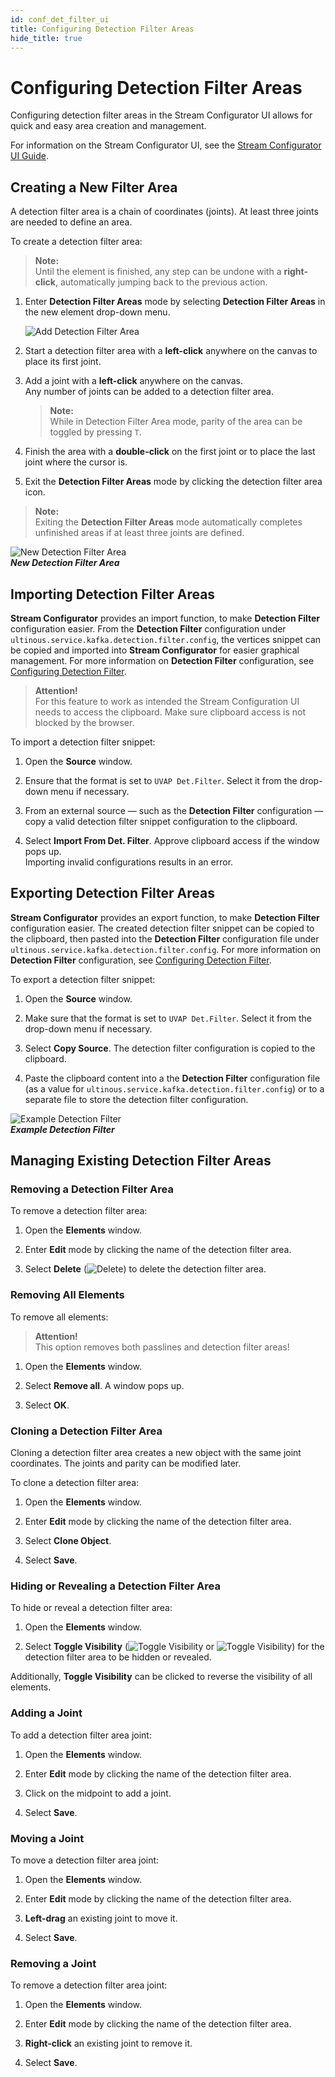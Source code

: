 ```yaml
---
id: conf_det_filter_ui
title: Configuring Detection Filter Areas
hide_title: true
---
```


# Configuring Detection Filter Areas

Configuring detection filter areas in the Stream Configurator UI allows for
quick and easy area creation and management.

For information on the Stream Configurator UI, see the [Stream Configurator UI Guide].

## Creating a New Filter Area

A detection filter area is a chain of coordinates (joints). At least three
joints are needed to define an area.

To create a detection filter area:

>**Note:**  
Until the element is finished, any step can be undone with a **right-click**,
automatically jumping back to the previous action.  

1. Enter **Detection Filter Areas** mode by selecting **Detection Filter Areas**
in the new element drop-down menu.
   
   <img src="../assets/sc_ui/add_dropdown.png" alt="Add Detection Filter Area" />

1. Start a detection filter area with a **left-click** anywhere on the canvas
to place its first joint.

1. Add a joint with a **left-click** anywhere on the canvas.  
   Any number of joints can be added to a detection filter area.

   >**Note:**  
   While in Detection Filter Area mode, parity of the area can be toggled by
   pressing `T`.

1. Finish the area with a **double-click** on the first joint or to place the
last joint where the cursor is.
      
1. Exit the **Detection Filter Areas** mode by clicking the detection filter area icon.

>**Note:**  
Exiting the **Detection Filter Areas** mode automatically completes unfinished
areas if at least three joints are defined.

<a name="new_area"></a>
![New Detection Filter Area](../assets/sc_ui/new_area.png)  
***New Detection Filter Area***

## Importing Detection Filter Areas

**Stream Configurator** provides an import function, to make **Detection Filter**
configuration easier. From the **Detection Filter** configuration under
`ultinous.service.kafka.detection.filter.config`, the vertices snippet can be
copied and imported into **Stream Configurator** for easier graphical management. 
For more information on **Detection Filter** configuration, see [Configuring Detection Filter].
  
>**Attention!**  
For this feature to work as intended the Stream Configuration UI needs to
access the clipboard. Make sure clipboard access is not blocked by the browser.

To import a detection filter snippet:

1. Open the **Source** window.

1. Ensure that the format is set to `UVAP Det.Filter`. Select it from the drop-down
   menu if necessary.

1. From an external source — such as the **Detection Filter** configuration — copy
   a valid detection filter snippet configuration to the clipboard.

1. Select **Import From Det. Filter**. Approve clipboard access if the window pops up.  
Importing invalid configurations results in an error.

## Exporting Detection Filter Areas

**Stream Configurator** provides an export function, to make **Detection Filter**
configuration easier. The created detection filter snippet can be copied to the
clipboard, then pasted into the **Detection Filter** configuration file
under `ultinous.service.kafka.detection.filter.config`. For more information on
**Detection Filter** configuration, see [Configuring Detection Filter].

To export a detection filter snippet:

1. Open the **Source** window.

1. Make sure that the format is set to `UVAP Det.Filter`. Select it from the drop-down
   menu if necessary.

1. Select **Copy Source**.
   The detection filter configuration is copied to the clipboard.

1. Paste the clipboard content into a the **Detection Filter** configuration
   file (as a value for `ultinous.service.kafka.detection.filter.config`) or to a
   separate file to store the detection filter configuration.

<a name="example_filter"></a>
![Example Detection Filter](../assets/sc_ui/example_filter.png)  
***Example Detection Filter***

## Managing Existing Detection Filter Areas

### Removing a Detection Filter Area

To remove a detection filter area:

1. Open the **Elements** window.

1. Enter **Edit** mode by clicking the name of the detection filter area.

1. Select **Delete**
   (<img src="../assets/sc_ui/button_delete_15.png" alt="Delete" />)
   to delete the detection filter area.

### Removing All Elements

To remove all elements:

>**Attention!**  
This option removes both passlines and detection filter areas!

1. Open the **Elements** window.

1. Select **Remove all**.
   A window pops up.

1. Select **OK**.

### Cloning a Detection Filter Area

Cloning a detection filter area creates a new object with the same joint coordinates.
The joints and parity can be modified later.

To clone a detection filter area:

1. Open the **Elements** window.

1. Enter **Edit** mode by clicking the name of the detection filter area.

1. Select **Clone Object**.

1. Select **Save**.

### Hiding or Revealing a Detection Filter Area

To hide or reveal a detection filter area:

1. Open the **Elements** window.

1. Select **Toggle Visibility**
  (<img src="../assets/sc_ui/button_visibility_15.png" alt="Toggle Visibility" /> or <img src="../assets/sc_ui/button_visibility2.png" alt="Toggle Visibility" />)
  for the detection filter area to be hidden or revealed.
  
Additionally, **Toggle Visibility** can be clicked to reverse the visibility of
all elements.
  
### Adding a Joint

To add a detection filter area joint:

1. Open the **Elements** window.

1. Enter **Edit** mode by clicking the name of the detection filter area.

1. Click on the midpoint to add a joint.

1. Select **Save**.

### Moving a Joint

To move a detection filter area joint:

1. Open the **Elements** window.

1. Enter **Edit** mode by clicking the name of the detection filter area.

1. **Left-drag** an existing joint to move it.

1. Select **Save**.

### Removing a Joint

To remove a detection filter area joint:

1. Open the **Elements** window.

1. Enter **Edit** mode by clicking the name of the detection filter area.

1. **Right-click** an existing joint to remove it.

1. Select **Save**.


[Configuring Detection Filter]: conf_det_filter.md
[Stream Configurator UI Guide]: conf_sc_ui.md
